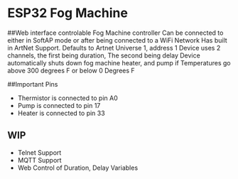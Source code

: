 # ESP32 Fog Machine

##Web interface controlable Fog Machine controller
Can be connected to either in SoftAP mode or after being connected to a WiFi Network
Has built in ArtNet Support. Defaults to Artnet Universe 1, address 1
Device uses 2 channels, the first being duration, The second being delay
Device automatically shuts down fog machine heater, and pump if Temperatures go above 300 degrees F or below 0 Degrees F

##Important Pins

- Thermistor is connected to pin A0
- Pump is connected to pin 17
- Heater is connected to pin 33


## WIP

- Telnet Support
- MQTT Support
- Web Control of Duration, Delay Variables 
